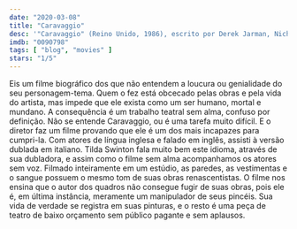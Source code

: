 ```yaml
---
date: "2020-03-08"
title: "Caravaggio"
desc: '"Caravaggio" (Reino Unido, 1986), escrito por Derek Jarman, Nicholas Ward Jackson e Suso Cecchi D'Amico, dirigido por Derek Jarman, com Nigel Terry, Sean Bean e Garry Cooper. Esperava ver algo em italiano da lista de DVDs, e nos enganamos com este, pois possuía opção de áudio em italiano.'
imdb: "0090798"
tags: [ "blog", "movies" ]
stars: "1/5"
---
```

Eis um filme biográfico dos que não entendem a loucura ou genialidade do seu personagem-tema. Quem o fez está obcecado pelas obras e pela vida do artista, mas impede que ele exista como um ser humano, mortal e mundano. A consequência é um trabalho teatral sem alma, confuso por definição. Não se entende Caravaggio, ou é uma tarefa muito difícil. E o diretor faz um filme provando que ele é um dos mais incapazes para cumpri-la. Com atores de língua inglesa e falado em inglês, assisti à versão dublada em italiano. Tilda Swinton fala muito bem este idioma, através de sua dubladora, e assim como o filme sem alma acompanhamos os atores sem voz. Filmado inteiramente em um estúdio, as paredes, as vestimentas e o sangue possuem o mesmo tom de suas obras renascentistas. O filme nos ensina que o autor dos quadros não consegue fugir de suas obras, pois ele é, em última instância, meramente um manipulador de seus pincéis. Sua vida de verdade se registra em suas pinturas, e o resto é uma peça de teatro de baixo orçamento sem público pagante e sem aplausos.
